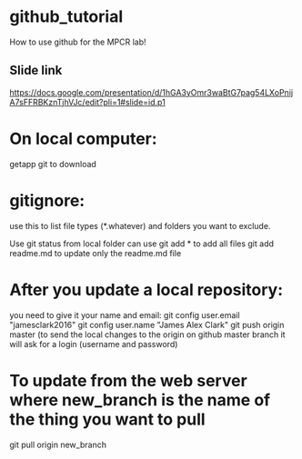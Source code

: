 # github_tutorial
How to use github for the MPCR lab!

## Slide link

https://docs.google.com/presentation/d/1hGA3yOmr3waBtG7pag54LXoPnijA7sFFRBKznTjhVJc/edit?pli=1#slide=id.p1


# On local computer:
getapp git to download

# gitignore:
use this to list file types (*.whatever) and folders you want to exclude.

Use git status from local folder
can use git add * to add all files
git add readme.md to update only the readme.md file


# After you update a local repository:
you need to give it your name and email:
git config user.email "jamesclark2016"
git config user.name "James Alex Clark"
git push origin master (to send the local changes to the origin on github master branch
it will ask for a login (username and password)

# To update from the web server where new_branch is the name of the thing you want to pull
git pull origin new_branch
